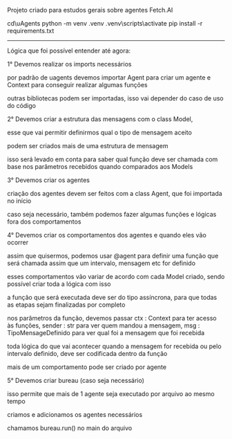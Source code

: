 Projeto criado para estudos gerais sobre agentes Fetch.AI

cd\uAgents
python -m venv .venv
.venv\scripts\activate
pip install -r requirements.txt

-----------------------------------------------------------------------------------------------------------
Lógica que foi possível entender até agora:

1° Devemos realizar os imports necessários

por padrão de uagents devemos importar Agent para criar um agente e
Context para conseguir realizar algumas funções

outras bibliotecas podem ser importadas, isso vai depender
do caso de uso do código


2° Devemos criar a estrutura das mensagens com o class Model,

esse que vai permitir definirmos qual o tipo de mensagem aceito

podem ser criados mais de uma estrutura de mensagem

isso será levado em conta para saber qual função deve ser
chamada com base nos parâmetros recebidos quando comparados
aos Models


3° Devemos criar os agentes

criação dos agentes devem ser feitos com a class Agent, que
foi importada no início


caso seja necessário, também podemos fazer algumas funções e 
lógicas fora dos comportamentos


4° Devemos criar os comportamentos dos agentes e quando eles vão ocorrer

assim que quisermos, podemos usar @agent para definir uma função
que será chamada assim que um intervalo, mensagem etc for definido

esses comportamentos vão variar de acordo com cada Model criado, sendo
possível criar toda a lógica com isso

a função que será executada deve ser do tipo assíncrona, para que
todas as etapas sejam finalizadas por completo

nos parâmetros da função, devemos passar ctx : Context para ter acesso às
funções, sender : str para ver quem mandou a mensagem, msg : TipoMensageDefinido
para ver qual foi a mensagem que foi recebida

toda lógica do que vai acontecer quando a mensagem for recebida ou pelo intervalo
definido, deve ser codificada dentro da função

mais de um comportamento pode ser criado por agente


5° Devemos criar bureau (caso seja necessário)

isso permite que mais de 1 agente seja executado por arquivo ao
mesmo tempo

criamos e adicionamos os agentes necessários

chamamos bureau.run() no main do arquivo
